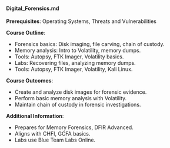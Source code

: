 #### Digital_Forensics.md
**Prerequisites**: Operating Systems, Threats and Vulnerabilities  

**Course Outline**:  
- Forensics basics: Disk imaging, file carving, chain of custody.  
- Memory analysis: Intro to Volatility, memory dumps.  
- Tools: Autopsy, FTK Imager, Volatility basics.  
- Labs: Recovering files, analyzing memory dumps.  
- Tools: Autopsy, FTK Imager, Volatility, Kali Linux.  

**Course Outcomes**:  
- Create and analyze disk images for forensic evidence.  
- Perform basic memory analysis with Volatility.  
- Maintain chain of custody in forensic investigations.  

**Additional Information**:  
- Prepares for Memory Forensics, DFIR Advanced.  
- Aligns with CHFI, GCFA basics.  
- Labs use Blue Team Labs Online.